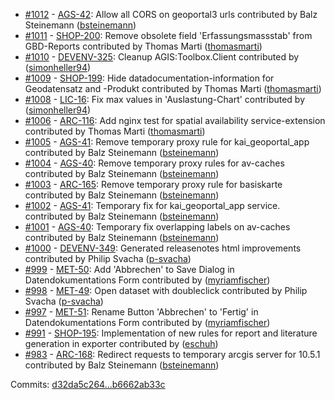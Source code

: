  - [#1012](https://github.com/agissc/isagis/pull/1012) - [AGS-42](https://jira.ag.ch/browse/AGS-42): Allow all CORS on geoportal3 urls contributed by Balz Steinemann ([bsteinemann](https://github.com/bsteinemann))
 - [#1011](https://github.com/agissc/isagis/pull/1011) - [SHOP-200](https://jira.ag.ch/browse/SHOP-200): Remove obsolete field 'Erfassungsmassstab' from GBD-Reports contributed by Thomas Marti ([thomasmarti](https://github.com/thomasmarti))
 - [#1010](https://github.com/agissc/isagis/pull/1010) - [DEVENV-325](https://jira.ag.ch/browse/DEVENV-325): Cleanup AGIS:Toolbox.Client contributed by ([simonheller94](https://github.com/simonheller94))
 - [#1009](https://github.com/agissc/isagis/pull/1009) - [SHOP-199](https://jira.ag.ch/browse/SHOP-199): Hide datadocumentation-information for Geodatensatz and -Produkt contributed by Thomas Marti ([thomasmarti](https://github.com/thomasmarti))
 - [#1008](https://github.com/agissc/isagis/pull/1008) - [LIC-16](https://jira.ag.ch/browse/LIC-16): Fix max values in 'Auslastung-Chart' contributed by ([simonheller94](https://github.com/simonheller94))
 - [#1006](https://github.com/agissc/isagis/pull/1006) - [ARC-116](https://jira.ag.ch/browse/ARC-116): Add nginx test for spatial availability service-extension contributed by Thomas Marti ([thomasmarti](https://github.com/thomasmarti))
 - [#1005](https://github.com/agissc/isagis/pull/1005) - [AGS-41](https://jira.ag.ch/browse/AGS-41): Remove temporary proxy rule for kai_geoportal_app contributed by Balz Steinemann ([bsteinemann](https://github.com/bsteinemann))
 - [#1004](https://github.com/agissc/isagis/pull/1004) - [AGS-40](https://jira.ag.ch/browse/AGS-40): Remove temporary proxy rules for av-caches contributed by Balz Steinemann ([bsteinemann](https://github.com/bsteinemann))
 - [#1003](https://github.com/agissc/isagis/pull/1003) - [ARC-165](https://jira.ag.ch/browse/ARC-165): Remove temporary proxy rule for basiskarte contributed by Balz Steinemann ([bsteinemann](https://github.com/bsteinemann))
 - [#1002](https://github.com/agissc/isagis/pull/1002) - [AGS-41](https://jira.ag.ch/browse/AGS-41): Temporary fix for kai_geoportal_app service. contributed by Balz Steinemann ([bsteinemann](https://github.com/bsteinemann))
 - [#1001](https://github.com/agissc/isagis/pull/1001) - [AGS-40](https://jira.ag.ch/browse/AGS-40): Temporary fix overlapping labels on av-caches contributed by Balz Steinemann ([bsteinemann](https://github.com/bsteinemann))
 - [#1000](https://github.com/agissc/isagis/pull/1000) - [DEVENV-349](https://jira.ag.ch/browse/DEVENV-349): Generated releasenotes html improvements contributed by Philip Svacha ([p-svacha](https://github.com/p-svacha))
 - [#999](https://github.com/agissc/isagis/pull/999) - [MET-50](https://jira.ag.ch/browse/MET-50): Add 'Abbrechen' to Save Dialog in Datendokumentations Form contributed by ([myriamfischer](https://github.com/myriamfischer))
 - [#998](https://github.com/agissc/isagis/pull/998) - [MET-49](https://jira.ag.ch/browse/MET-49): Open dataset with doubleclick contributed by Philip Svacha ([p-svacha](https://github.com/p-svacha))
 - [#997](https://github.com/agissc/isagis/pull/997) - [MET-51](https://jira.ag.ch/browse/MET-51): Rename Button 'Abbrechen' to 'Fertig' in Datendokumentations Form contributed by ([myriamfischer](https://github.com/myriamfischer))
 - [#991](https://github.com/agissc/isagis/pull/991) - [SHOP-195](https://jira.ag.ch/browse/SHOP-195): Implementation of new rules for report and literature generation in exporter contributed by ([eschuh](https://github.com/eschuh))
 - [#983](https://github.com/agissc/isagis/pull/983) - [ARC-168](https://jira.ag.ch/browse/ARC-168): Redirect requests to temporary arcgis server for 10.5.1 contributed by Balz Steinemann ([bsteinemann](https://github.com/bsteinemann))

Commits: [d32da5c264...b6662ab33c](https://github.com/agissc/isagis/compare/d32da5c264...b6662ab33c)
